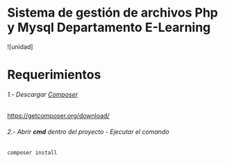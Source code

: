 # Sistema de gestión de archivos Php y Mysql Departamento E-Learning
![unidad]
# Requerimientos
###### 1.- Descargar [Composer](https://getcomposer.org/download/ "Composer")
https://getcomposer.org/download/
###### 2.- Abrir **cmd** dentro del proyecto - Ejecutar el comando


    composer install
